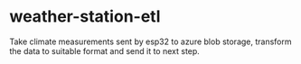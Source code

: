 # weather-station-etl
Take climate measurements sent by esp32 to azure blob storage, transform the data to suitable format and send it to next step.
